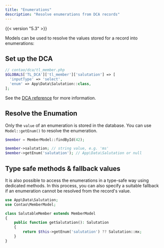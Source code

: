 ```yaml
---
title: "Enumerations"
description: "Resolve enumerations from DCA records"
---
```


{{< version "5.3" >}}

Models can be used to resolve the values stored for a record into enumerations:

## Set up the DCA

```php
// contao/dca/tl_member.php
$GLOBALS['TL_DCA']['tl_member']['salutation'] => [
  'inputType' => 'select',
  'enum' => App\Data\Salutation::class,
];
```

See the [DCA reference](../../../reference/dca/fields#enumerations) for more information.


## Resolve the Enumation

Only the `value` of an enumeration is stored in the database. 
You can use `Model::getEnum()` to resolve the enumeration.

```php
$member = MemberModel::findById(42);

$member->salutation; // string value, e.g. 'ms'
$member->getEnum('salutation'); // App\Data\Salutation or null
```


## Type safe methods & fallback values

It is also possible to access the enumerations in a type-safe way using dedicated methods.
In this process, you can also specify a suitable fallback if an enumeration cannot be resolved from the record's value.

```php
use App\Data\Salutation;
use Contao\MemberModel;

class SalutableMember extends MemberModel 
{
    public function getSalutation(): Salutation
    {
        return $this->getEnum('salutation') ?? Salutation::mx;
    }
}
```
